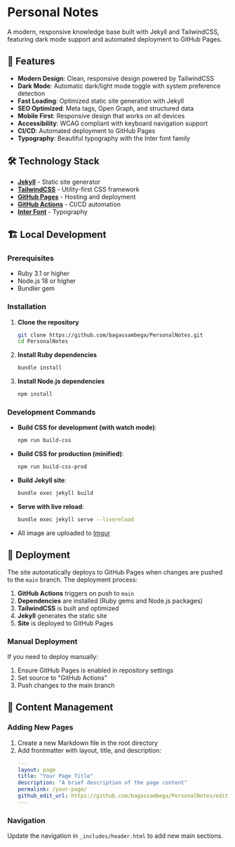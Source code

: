 # Personal Notes

A modern, responsive knowledge base built with Jekyll and TailwindCSS, featuring dark mode support and automated deployment to GitHub Pages.

## 🚀 Features

- **Modern Design**: Clean, responsive design powered by TailwindCSS
- **Dark Mode**: Automatic dark/light mode toggle with system preference detection
- **Fast Loading**: Optimized static site generation with Jekyll
- **SEO Optimized**: Meta tags, Open Graph, and structured data
- **Mobile First**: Responsive design that works on all devices
- **Accessibility**: WCAG compliant with keyboard navigation support
- **CI/CD**: Automated deployment to GitHub Pages
- **Typography**: Beautiful typography with the Inter font family

## 🛠️ Technology Stack

- **[Jekyll](https://jekyllrb.com/)** - Static site generator
- **[TailwindCSS](https://tailwindcss.com/)** - Utility-first CSS framework
- **[GitHub Pages](https://pages.github.com/)** - Hosting and deployment
- **[GitHub Actions](https://github.com/features/actions)** - CI/CD automation
- **[Inter Font](https://rsms.me/inter/)** - Typography

## 🏗️ Local Development

### Prerequisites

- Ruby 3.1 or higher
- Node.js 18 or higher
- Bundler gem

### Installation

1. **Clone the repository**

   ```bash
   git clone https://github.com/bagassambega/PersonalNotes.git
   cd PersonalNotes
   ```

2. **Install Ruby dependencies**

   ```bash
   bundle install
   ```

3. **Install Node.js dependencies**

   ```bash
   npm install
   ```

### Development Commands

- **Build CSS for development (with watch mode)**:

  ```bash
  npm run build-css
  ```

- **Build CSS for production (minified)**:

  ```bash
  npm run build-css-prod
  ```

- **Build Jekyll site**:

  ```bash
  bundle exec jekyll build
  ```

- **Serve with live reload**:
  ```bash
  bundle exec jekyll serve --livereload
  ```

- All image are uploaded to [Imgur](https://imgur.com/upload)

## 🚀 Deployment

The site automatically deploys to GitHub Pages when changes are pushed to the `main` branch. The deployment process:

1. **GitHub Actions** triggers on push to `main`
2. **Dependencies** are installed (Ruby gems and Node.js packages)
3. **TailwindCSS** is built and optimized
4. **Jekyll** generates the static site
5. **Site** is deployed to GitHub Pages

### Manual Deployment

If you need to deploy manually:

1. Ensure GitHub Pages is enabled in repository settings
2. Set source to "GitHub Actions"
3. Push changes to the main branch

## 📝 Content Management

### Adding New Pages

1. Create a new Markdown file in the root directory
2. Add frontmatter with layout, title, and description:
   ```yaml
   ---
   layout: page
   title: "Your Page Title"
   description: "A brief description of the page content"
   permalink: /your-page/
   github_edit_url: https://github.com/bagassambega/PersonalNotes/edit/main/your-file.md
   ---
   ```

### Navigation

Update the navigation in `_includes/header.html` to add new main sections.